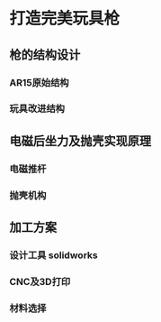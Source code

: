 # 打造完美玩具枪

## 枪的结构设计
### AR15原始结构
### 玩具改进结构

## 电磁后坐力及抛壳实现原理
### 电磁推杆
### 抛壳机构

## 加工方案
### 设计工具 solidworks
### CNC及3D打印
### 材料选择
